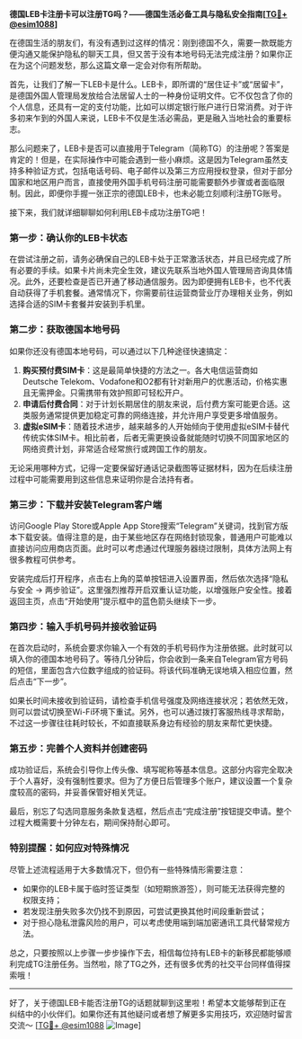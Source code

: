 **德国LEB卡注册卡可以注册TG吗？——德国生活必备工具与隐私安全指南[[TG💪+ @esim1088](https://t.me/s/esim1088)]**

在德国生活的朋友们，有没有遇到过这样的情况：刚到德国不久，需要一款既能方便沟通又能保护隐私的聊天工具，但又苦于没有本地号码无法完成注册？如果你正在为这个问题发愁，那么这篇文章一定会对你有所帮助。

首先，让我们了解一下LEB卡是什么。LEB卡，即所谓的“居住证卡”或“居留卡”，是德国外国人管理局发放给合法居留人士的一种身份证明文件。它不仅包含了你的个人信息，还具有一定的支付功能，比如可以绑定银行账户进行日常消费。对于许多初来乍到的外国人来说，LEB卡不仅是生活必需品，更是融入当地社会的重要标志。

那么问题来了，LEB卡是否可以直接用于Telegram（简称TG）的注册呢？答案是肯定的！但是，在实际操作中可能会遇到一些小麻烦。这是因为Telegram虽然支持多种验证方式，包括电话号码、电子邮件以及第三方应用授权登录，但对于部分国家和地区用户而言，直接使用外国手机号码注册可能需要额外步骤或者面临限制。因此，即便你手握一张正宗的德国LEB卡，也未必能立刻顺利注册TG账号。

接下来，我们就详细聊聊如何利用LEB卡成功注册TG吧！

### **第一步：确认你的LEB卡状态**
在尝试注册之前，请务必确保自己的LEB卡处于正常激活状态，并且已经完成了所有必要的手续。如果卡片尚未完全生效，建议先联系当地外国人管理局咨询具体情况。此外，还要检查是否已开通了移动通信服务。因为即便拥有LEB卡，也不代表自动获得了手机套餐。通常情况下，你需要前往运营商营业厅办理相关业务，例如选择合适的SIM卡套餐并安装到手机里。

### **第二步：获取德国本地号码**
如果你还没有德国本地号码，可以通过以下几种途径快速搞定：
1. **购买预付费SIM卡**：这是最简单快捷的方法之一。各大电信运营商如Deutsche Telekom、Vodafone和O2都有针对新用户的优惠活动，价格实惠且无需押金。只需携带有效护照即可轻松开户。
2. **申请后付费合同**：对于计划长期居住的朋友来说，后付费方案可能更合适。这类服务通常提供更加稳定可靠的网络连接，并允许用户享受更多增值服务。
3. **虚拟eSIM卡**：随着技术进步，越来越多的人开始倾向于使用虚拟eSIM卡替代传统实体SIM卡。相比前者，后者无需更换设备就能随时切换不同国家地区的网络资费计划，非常适合经常旅行或跨国工作的朋友。

无论采用哪种方式，记得一定要保留好通话记录截图等证据材料，因为在后续注册过程中可能需要用到这些信息来证明你是合法持有者。

### **第三步：下载并安装Telegram客户端**
访问Google Play Store或Apple App Store搜索“Telegram”关键词，找到官方版本下载安装。值得注意的是，由于某些地区存在网络封锁现象，普通用户可能难以直接访问应用商店页面。此时可以考虑通过代理服务器绕过限制，具体方法网上有很多教程可供参考。

安装完成后打开程序，点击右上角的菜单按钮进入设置界面，然后依次选择“隐私与安全 -> 两步验证”。这里强烈推荐开启双重认证功能，以增强账户安全性。接着返回主页，点击“开始使用”提示框中的蓝色箭头继续下一步。

### **第四步：输入手机号码并接收验证码**
在首次启动时，系统会要求你输入一个有效的手机号码作为注册依据。此时就可以填入你的德国本地号码了。等待几分钟后，你会收到一条来自Telegram官方号码的短信，里面包含六位数字组成的验证码。将该代码准确无误地填入相应位置，然后点击“下一步”。

如果长时间未接收到验证码，请检查手机信号强度及网络连接状况；若依然无效，则可以尝试切换至Wi-Fi环境下重试。另外，也可以通过拨打客服热线寻求帮助，不过这一步骤往往耗时较长，不如直接联系身边有经验的朋友来帮忙更快捷。

### **第五步：完善个人资料并创建密码**
成功验证后，系统会引导你上传头像、填写昵称等基本信息。这部分内容完全取决于个人喜好，没有强制性要求。但为了方便日后管理多个账户，建议设置一个复杂度较高的密码，并妥善保管好相关凭证。

最后，别忘了勾选同意服务条款复选框，然后点击“完成注册”按钮提交申请。整个过程大概需要十分钟左右，期间保持耐心即可。

### **特别提醒：如何应对特殊情况**
尽管上述流程适用于大多数情况下，但仍有一些特殊情形需要注意：
- 如果你的LEB卡属于临时签证类型（如短期旅游签），则可能无法获得完整的权限支持；
- 若发现注册失败多次仍找不到原因，可尝试更换其他时间段重新尝试；
- 对于担心隐私泄露风险的用户，可以考虑使用端到端加密通讯工具代替常规方法。

总之，只要按照以上步骤一步步操作下去，相信每位持有LEB卡的新移民都能够顺利完成TG注册任务。当然啦，除了TG之外，还有很多优秀的社交平台同样值得探索哦！

---

好了，关于德国LEB卡能否注册TG的话题就聊到这里啦！希望本文能够帮到正在纠结中的小伙伴们。如果你还有其他疑问或者想了解更多实用技巧，欢迎随时留言交流～ [[TG💪+ @esim1088](https://t.me/s/esim1088) ![Image](https://i.postimg.cc/4NQfJmqS/Snipaste-2025-05-13-00-14-12.png)]